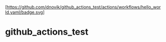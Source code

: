 [https://github.com/dnovik/github_actions_test/actions/workflows/hello_world.yaml/badge.svg]
# github_actions_test
